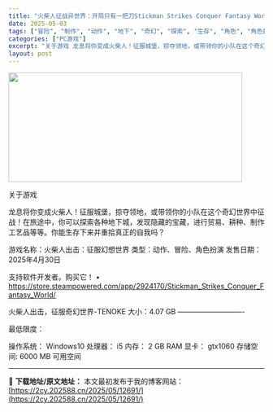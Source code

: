 ```yaml
---
title: "火柴人征战异世界：开局只有一把刀Stickman Strikes Conquer Fantasy World"
date: 2025-05-03
tags: ["冒险", "制作", "动作", "地下", "奇幻", "探索", "生存", "角色", "角色扮演", "贸易"]
categories: ["PC游戏"]
excerpt: "关于游戏 龙息将你变成火柴人！征服城堡，掠夺领地，或带领你的小队在这个奇幻世界中征战！在旅途中，你可以探索各种地下城，发现隐藏的宝藏，进行贸易、耕种、制作工艺品等等。你能生存下来并重拾真正的自我吗？ 游戏名称：火柴人出击：征服幻想世界 类型：动作、冒险、角色扮演 发售日期：2025年4月30日 支持&hellip;"
layout: post
---
```


<img class="aligncenter size-full wp-image-12679" src="https://2cy.202588.cn/wp-content/uploads/2025/05/2025050303264611.webp" alt="" width="460" height="215" />

关于游戏

龙息将你变成火柴人！征服城堡，掠夺领地，或带领你的小队在这个奇幻世界中征战！在旅途中，你可以探索各种地下城，发现隐藏的宝藏，进行贸易、耕种、制作工艺品等等。你能生存下来并重拾真正的自我吗？

游戏名称：火柴人出击：征服幻想世界
类型：动作、冒险、角色扮演
发售日期：2025年4月30日

支持软件开发者。购买它！
• https://store.steampowered.com/app/2924170/Stickman_Strikes_Conquer_Fantasy_World/

火柴人出击，征服奇幻世界-TENOKE
大小：4.07 GB
—————————-

最低限度：

操作系统： Windows10
处理器： i5
内存： 2 GB RAM
显卡： gtx1060
存储空间: 6000 MB 可用空间

---
📖 **下载地址/原文地址：** 本文最初发布于我的博客网站：[https://2cy.202588.cn/2025/05/12691/](https://2cy.202588.cn/2025/05/12691/)
